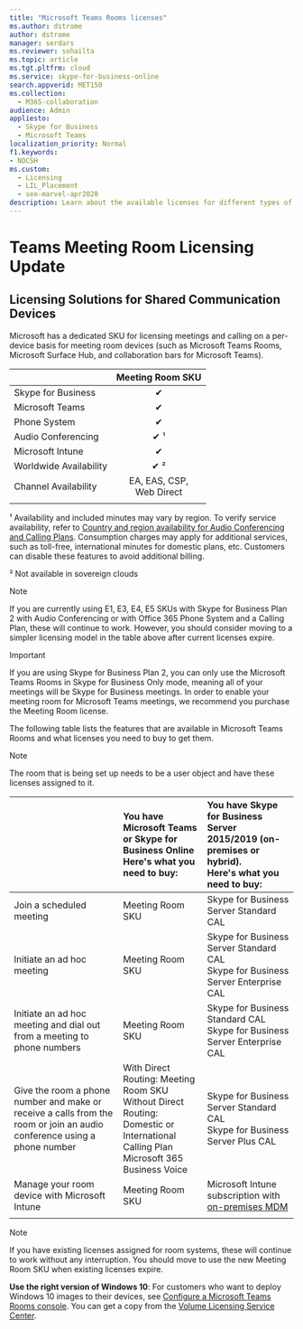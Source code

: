```yaml
---
title: "Microsoft Teams Rooms licenses"
ms.author: dstrome
author: dstrome
manager: serdars
ms.reviewer: sohailta
ms.topic: article
ms.tgt.pltfrm: cloud
ms.service: skype-for-business-online
search.appverid: MET150
ms.collection: 
  - M365-collaboration
audience: Admin
appliesto: 
  - Skype for Business
  - Microsoft Teams
localization_priority: Normal
f1.keywords:
- NOCSH
ms.custom: 
  - Licensing
  - LIL_Placement
  - seo-marvel-apr2020
description: Learn about the available licenses for different types of calling and meeting features in Microsoft Teams Rooms. 
---
```


# Teams Meeting Room Licensing Update

## Licensing Solutions for Shared Communication Devices

Microsoft has a dedicated SKU for licensing meetings and calling on a per-device basis for meeting room devices (such as Microsoft Teams Rooms, Microsoft Surface Hub, and collaboration bars for Microsoft Teams).

||Meeting Room SKU |  
|:--- |:---: |
|Skype for Business |&#x2714;|
|Microsoft Teams|  &#x2714;|
|Phone System|  &#x2714;|
|Audio Conferencing|&#x2714; &sup1;|
|Microsoft Intune|&#x2714;|  
|Worldwide Availability | &#x2714; &sup2;|
|Channel Availability | EA, EAS, CSP, <br/>Web Direct |
| | | |

&sup1; Availability and included minutes may vary by region. To verify service availability, refer to  [Country and region availability for Audio Conferencing and Calling Plans](https://docs.microsoft.com/microsoftteams/country-and-region-availability-for-audio-conferencing-and-calling-plans). Consumption charges may apply for additional services, such as toll-free, international minutes for domestic plans, etc. Customers can disable these features to avoid additional billing.  

&sup2; Not available in sovereign clouds  


> [!NOTE]
> If you are currently using E1, E3, E4, E5 SKUs with Skype for Business Plan 2 with Audio Conferencing or with Office 365 Phone System and a Calling Plan, these will continue to work. However, you should consider moving to a simpler licensing model in the table above after current licenses expire.

> [!IMPORTANT]
> If you are using Skype for Business Plan 2, you can only use the Microsoft Teams Rooms in Skype for Business Only mode, meaning all of your meetings will be Skype for Business meetings. In order to enable your meeting room for Microsoft Teams meetings, we recommend you purchase the Meeting Room license. 

The following table lists the features that are available in Microsoft Teams Rooms and what licenses you need to buy to get them.
  
> [!NOTE]
> The room that is being set up needs to be a user object and have these licenses assigned to it.

|  | You have Microsoft Teams or Skype for Business Online <br/> Here's what you need to buy:   |You have Skype for Business Server 2015/2019 (on-premises or hybrid). <br/> Here's what you need to buy:|
|:-----|:-----|:-----|
|Join a scheduled meeting  | Meeting Room SKU  |Skype for Business Server Standard CAL  |
|Initiate an ad hoc meeting | Meeting Room SKU  |Skype for Business Server Standard CAL  <br/> Skype for Business Server Enterprise CAL|
|Initiate an ad hoc meeting and dial out from a meeting to phone numbers |  Meeting Room SKU |Skype for Business Standard CAL  <br/> Skype for Business Server Enterprise CAL|
|Give the room a phone number and make or receive a calls from the room or join an audio conference using a phone number  | With Direct Routing: Meeting Room SKU<br/>Without Direct Routing: Domestic or International Calling Plan<br/>Microsoft 365 Business Voice  |Skype for Business Server Standard CAL  <br/> Skype for Business Server Plus CAL  |
|Manage your room device with Microsoft Intune |Meeting Room SKU  |Microsoft Intune subscription with [on-premises MDM](https://docs.microsoft.com/configmgr/mdm/plan-design/plan-on-premises-mdm) |
| |||

> [!NOTE]
> If you have existing licenses assigned for room systems, these will continue to work without any interruption. You should move to use the new Meeting Room SKU when existing licenses expire.  

 **Use the right version of Windows 10**: For customers who want to deploy Windows 10 images to their devices, see [Configure a Microsoft Teams Rooms console](https://docs.microsoft.com/microsoftteams/room-systems/console). You can get a copy from the [Volume Licensing Service Center](https://www.microsoft.com/Licensing/servicecenter/).
